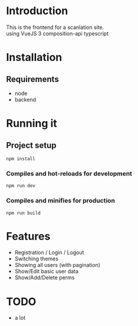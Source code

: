 # Introduction

This is the frontend for a scanlation site.\
using VueJS 3 composition-api typescript

# Installation

## Requirements
- node
- backend

# Running it

## Project setup
```
npm install
```

### Compiles and hot-reloads for development
```
npm run dev
```

### Compiles and minifies for production
```
npm run build
```

# Features

- Registration / Login / Logout
- Switching themes
- Showing all users (with pagination)
- Show/Edit basic user data
- Show/Add/Delete perms

# TODO
- a lot


